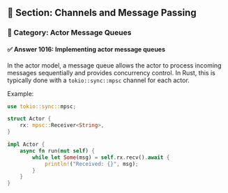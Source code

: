 ## 📘 Section: Channels and Message Passing
### 🔹 Category: Actor Message Queues
#### ✅ Answer 1016: Implementing actor message queues

In the actor model, a message queue allows the actor to process incoming messages sequentially and provides concurrency control. In Rust, this is typically done with a `tokio::sync::mpsc` channel for each actor.

Example:
```rust
use tokio::sync::mpsc;

struct Actor {
    rx: mpsc::Receiver<String>,
}

impl Actor {
    async fn run(mut self) {
        while let Some(msg) = self.rx.recv().await {
            println!("Received: {}", msg);
        }
    }
}
```
